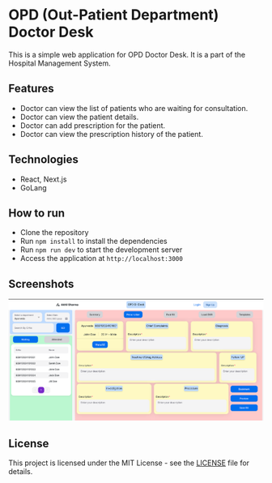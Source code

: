 # OPD (Out-Patient Department) Doctor Desk

This is a simple web application for OPD Doctor Desk. It is a part of the Hospital Management System.

## Features
- Doctor can view the list of patients who are waiting for consultation.
- Doctor can view the patient details.
- Doctor can add prescription for the patient.
- Doctor can view the prescription history of the patient.

## Technologies
- React, Next.js
- GoLang

## How to run
- Clone the repository
- Run `npm install` to install the dependencies
- Run `npm run dev` to start the development server
- Access the application at `http://localhost:3000`

## Screenshots
![Doctor Desk](./screenshots/doctor-desk.png)

## License
This project is licensed under the MIT License - see the [LICENSE](LICENSE) file for details.